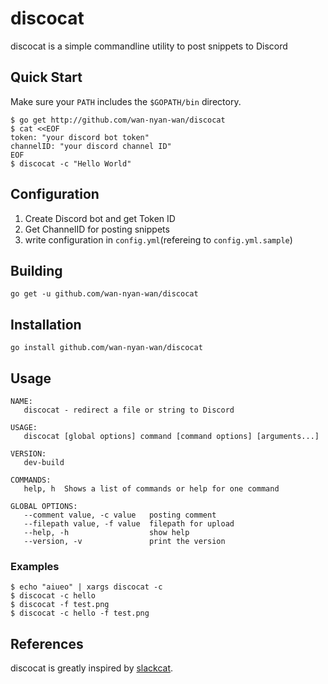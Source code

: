 # discocat

discocat is a simple commandline utility to post snippets to Discord

## Quick Start

Make sure your `PATH` includes the `$GOPATH/bin` directory.

```
$ go get http://github.com/wan-nyan-wan/discocat
$ cat <<EOF
token: "your discord bot token"
channelID: "your discord channel ID"
EOF
$ discocat -c "Hello World"
```

## Configuration

1. Create Discord bot and get Token ID
2. Get ChannelID for posting snippets
3. write configuration in `config.yml`(refereing to `config.yml.sample`)

## Building

```
go get -u github.com/wan-nyan-wan/discocat
```

## Installation

```
go install github.com/wan-nyan-wan/discocat
```

## Usage

```
NAME:
   discocat - redirect a file or string to Discord

USAGE:
   discocat [global options] command [command options] [arguments...]

VERSION:
   dev-build

COMMANDS:
   help, h  Shows a list of commands or help for one command

GLOBAL OPTIONS:
   --comment value, -c value   posting comment
   --filepath value, -f value  filepath for upload
   --help, -h                  show help
   --version, -v               print the version
```

### Examples

```
$ echo "aiueo" | xargs discocat -c
$ discocat -c hello
$ discocat -f test.png
$ discocat -c hello -f test.png
```

## References

discocat is greatly inspired by [slackcat](https://github.com/bcicen/slackcat).
